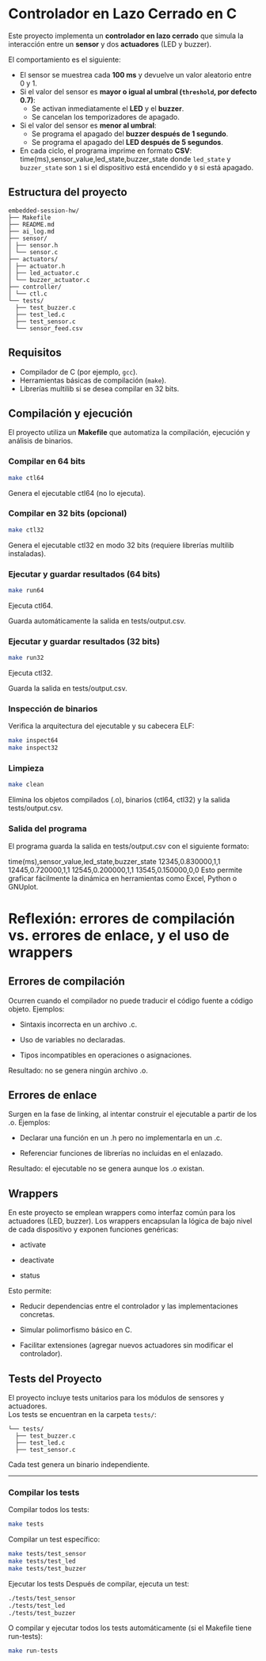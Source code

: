 # Controlador en Lazo Cerrado en C

Este proyecto implementa un **controlador en lazo cerrado** que simula la interacción entre un **sensor** y dos **actuadores** (LED y buzzer).  

El comportamiento es el siguiente:

- El sensor se muestrea cada **100 ms** y devuelve un valor aleatorio entre 0 y 1.
- Si el valor del sensor es **mayor o igual al umbral (`threshold`, por defecto 0.7)**:
  - Se activan inmediatamente el **LED** y el **buzzer**.
  - Se cancelan los temporizadores de apagado.
- Si el valor del sensor es **menor al umbral**:
  - Se programa el apagado del **buzzer después de 1 segundo**.
  - Se programa el apagado del **LED después de 5 segundos**.
- En cada ciclo, el programa imprime en formato **CSV**: time(ms),sensor_value,led_state,buzzer_state donde `led_state` y `buzzer_state` son `1` si el dispositivo está encendido y `0` si está apagado.


## Estructura del proyecto

```ASCII
embedded-session-hw/
├── Makefile
├── README.md
├── ai_log.md
├── sensor/
│ ├── sensor.h
│ └── sensor.c
├── actuators/
│ ├── actuator.h
│ ├── led_actuator.c
│ └── buzzer_actuator.c
├── controller/
│ └── ctl.c
└── tests/
  ├── test_buzzer.c
  ├── test_led.c
  ├── test_sensor.c
  └── sensor_feed.csv
```


##  Requisitos

- Compilador de C (por ejemplo, `gcc`).
- Herramientas básicas de compilación (`make`).
- Librerías multilib si se desea compilar en 32 bits.

## Compilación y ejecución

El proyecto utiliza un **Makefile** que automatiza la compilación, ejecución y análisis de binarios.

### Compilar en 64 bits
```bash
make ctl64
```
Genera el ejecutable ctl64 (no lo ejecuta).

### Compilar en 32 bits (opcional)
```bash
make ctl32
```
Genera el ejecutable ctl32 en modo 32 bits (requiere librerías multilib instaladas).

### Ejecutar y guardar resultados (64 bits)
```bash
make run64
```
Ejecuta ctl64.

Guarda automáticamente la salida en tests/output.csv.

### Ejecutar y guardar resultados (32 bits)
```bash
make run32
```
Ejecuta ctl32.

Guarda la salida en tests/output.csv.

### Inspección de binarios
Verifica la arquitectura del ejecutable y su cabecera ELF:

```bash
make inspect64
make inspect32
```

### Limpieza
```bash
make clean
```
Elimina los objetos compilados (.o), binarios (ctl64, ctl32) y la salida tests/output.csv.

### Salida del programa
El programa guarda la salida en tests/output.csv con el siguiente formato:

time(ms),sensor_value,led_state,buzzer_state
12345,0.830000,1,1
12445,0.720000,1,1
12545,0.200000,1,1
13545,0.150000,0,0
Esto permite graficar fácilmente la dinámica en herramientas como Excel, Python o GNUplot.

# Reflexión: errores de compilación vs. errores de enlace, y el uso de wrappers
## Errores de compilación
Ocurren cuando el compilador no puede traducir el código fuente a código objeto. Ejemplos:

- Sintaxis incorrecta en un archivo .c.

- Uso de variables no declaradas.

- Tipos incompatibles en operaciones o asignaciones.

Resultado: no se genera ningún archivo .o.

## Errores de enlace
Surgen en la fase de linking, al intentar construir el ejecutable a partir de los .o. Ejemplos:

- Declarar una función en un .h pero no implementarla en un .c.

- Referenciar funciones de librerías no incluidas en el enlazado.

Resultado: el ejecutable no se genera aunque los .o existan.

## Wrappers
En este proyecto se emplean wrappers como interfaz común para los actuadores (LED, buzzer).
Los wrappers encapsulan la lógica de bajo nivel de cada dispositivo y exponen funciones genéricas:

- activate

- deactivate

- status

Esto permite:

- Reducir dependencias entre el controlador y las implementaciones concretas.

- Simular polimorfismo básico en C.

- Facilitar extensiones (agregar nuevos actuadores sin modificar el controlador).

## Tests del Proyecto

El proyecto incluye tests unitarios para los módulos de sensores y actuadores.  
Los tests se encuentran en la carpeta `tests/`:

```ASCII
└── tests/
  ├── test_buzzer.c
  ├── test_led.c
  ├── test_sensor.c
```

Cada test genera un binario independiente.

---

### Compilar los tests

Compilar todos los tests:
```bash
make tests
```
Compilar un test específico:
```bash
make tests/test_sensor
make tests/test_led
make tests/test_buzzer
```
Ejecutar los tests
Después de compilar, ejecuta un test:
```bash
./tests/test_sensor
./tests/test_led
./tests/test_buzzer
```
O compilar y ejecutar todos los tests automáticamente (si el Makefile tiene run-tests):
```bash
make run-tests
```
